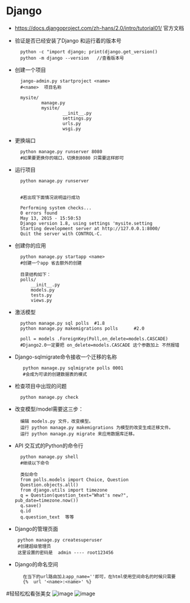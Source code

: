 # Django
- https://docs.djangoproject.com/zh-hans/2.0/intro/tutorial01/  官方文档
- 验证是否已经安装了Django 和运行着的版本号
    
        python -c "import django; print(django.get_version()
        python -m django --version   //查看版本号
- 创建一个项目

        jango-admin.py startproject <name>
        #<name>  项目名称
        
        mysite/
                manage.py
                mysite/
                        __init__.py
                        settings.py
                        urls.py
                        wsgi.py
                     
- 更换端口

        python manage.py runserver 8080 
        #如果要更换你的端口，切换到8080 只需要这样即可
       
               
- 运行项目

        python manage.py runserver 
        
        
        #若出现下面情况说明运行成功
        
        Performing system checks...
        0 errors found
        May 13, 2015 - 15:50:53
        Django version 1.8, using settings 'mysite.setting
        Starting development server at http://127.0.0.1:8000/
        Quit the server with CONTROL-C.
        
        
- 创建你的应用

        python manage.py startapp <name>
        #创建一个app 省去额外的创建
        
        目录结构如下：
        polls/
            __init__.py
            models.py
            tests.py
            views.py
- 激活模型
        
        python manage.py sql polls  #1.8
        python manage.py makemigrations polls      #2.0

        poll = models .ForeignKey(Poll,on_delete=models.CASCADE)
        #Django2.0一定要把 on_delete=models.CASCADE 这个参数加上 不然报错
        
- Django-sqlmigrate命令接收一个迁移的名称
        
         python manage.py sqlmigrate polls 0001
         #会成为可读的创建数据表的模式

- 检查项目中出现的问题 

        python manage.py check
        
- 改变模型/model需要这三步：
        
        编辑 models.py 文件，改变模型。
        运行 python manage.py makemigrations 为模型的改变生成迁移文件。
        运行 python manage.py migrate 来应用数据库迁移。                      
- API 交互式的Python的命令行
    
        python manage.py shell
        #继续以下命令
        
        类似命令
        from polls.models import Choice, Question
        Question.objects.all()
        from django.utils import timezone
        q = Question(question_text="What's new?", pub_date=timezone.now())
        q.save()
        q.id
        q.question_text  等等
-  Django的管理页面
 
        python manage.py createsuperuser
        #创建超级管理员
        这里设置的密码是  admin ---- root123456  
- Django的命名空间
    
         在当下的url路由加上app_name=''即可，在html使用空间命名的时候只需要
         {%  url '<name>:<name>' %}
         
#轻轻松松看张美女
![image](https://github.com/then-on/WX/blob/master/Pic/1.jpg?raw=true) 
![image](https://github.com/then-on/WX/blob/master/Pic/2.jpg?raw=true)

      



